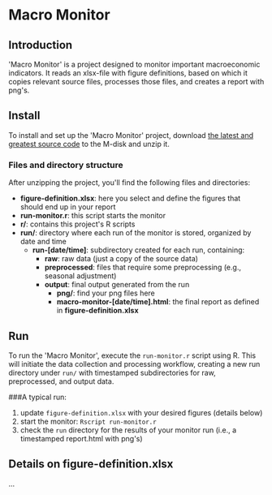 # Macro Monitor

## Introduction
'Macro Monitor' is a project designed to monitor important macroeconomic indicators. It reads an xlsx-file with figure definitions, based on which it copies relevant source files, processes those files, and creates a report with png's.

## Install
To install and set up the 'Macro Monitor' project, download [the latest and greatest source code](https://github.com/data-science-made-easy/macro-monitor/archive/refs/heads/master.zip) to the M-disk and unzip it.

### Files and directory structure
After unzipping the project, you'll find the following files and directories:

- **figure-definition.xlsx**: here you select and define the figures that should end up in your report
- **run-monitor.r**: this script starts the monitor
- **r/**: contains this project's R scripts
- **run/**: directory where each run of the monitor is stored, organized by date and time
  - **run-[date/time]**: subdirectory created for each run, containing:
    - **raw**: raw data (just a copy of the source data)
    - **preprocessed**: files that require some preprocessing (e.g., seasonal adjustment)
    - **output**: final output generated from the run
      - **png/**: find your png files here
      - **macro-monitor-[date/time].html**: the final report as defined in **figure-definition.xlsx**

## Run
To run the 'Macro Monitor', execute the `run-monitor.r` script using R. This will initiate the data collection and processing workflow, creating a new run directory under `run/` with timestamped subdirectories for raw, preprocessed, and output data.

###A typical run:

1. update `figure-definition.xlsx` with your desired figures (details below)
2. start the monitor: `Rscript run-monitor.r`
3. check the `run` directory for the results of your monitor run (i.e., a timestamped report.html with png's)

## Details on figure-definition.xlsx
...
